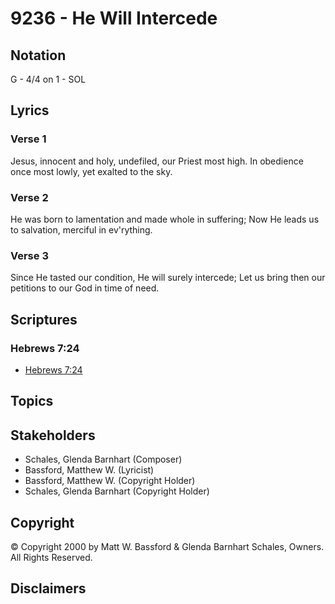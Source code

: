 # 9236 - He Will Intercede

## Notation

G - 4/4 on 1 - SOL

## Lyrics

### Verse 1

Jesus, innocent and holy, undefiled, our Priest most high. In obedience once most lowly, yet exalted to the sky.

### Verse 2

He was born to lamentation and made whole in suffering; Now He leads us to salvation, merciful in ev'rything.

### Verse 3

Since He tasted our condition, He will surely intercede; Let us bring then our petitions to our God in time of need.


## Scriptures

### Hebrews 7:24

- [Hebrews 7:24](https://www.biblegateway.com/passage/?search=Hebrews%207%3A24)


## Topics


## Stakeholders

- Schales, Glenda Barnhart (Composer)
- Bassford, Matthew W. (Lyricist)
- Bassford, Matthew W. (Copyright Holder)
- Schales, Glenda Barnhart (Copyright Holder)

## Copyright

© Copyright 2000 by Matt W. Bassford & Glenda Barnhart Schales, Owners. All Rights Reserved.


## Disclaimers


